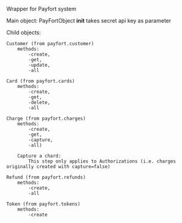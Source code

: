 Wrapper for Payfort system

Main object: PayFortObject
	__init__ takes  secret api key as parameter

Child objects:

	Customer (from payfort.customer)
		methods:
			-create,
			-get,
			-update,
			-all

	Card (from payfort.cards)
		methods:
			-create,
			-get,
			-delete,
			-all

	Charge (from payfort.charges)
		methods:
			-create,
			-get,
			-capture,
			-all)

		Capture a chard:
			This step only applies to Authorizations (i.e. charges originally created with capture=false)

	Refund (from payfort.refunds)
		methods:
			-create,
			-all

	Token (from payfort.tokens)
		methods:
			-create
